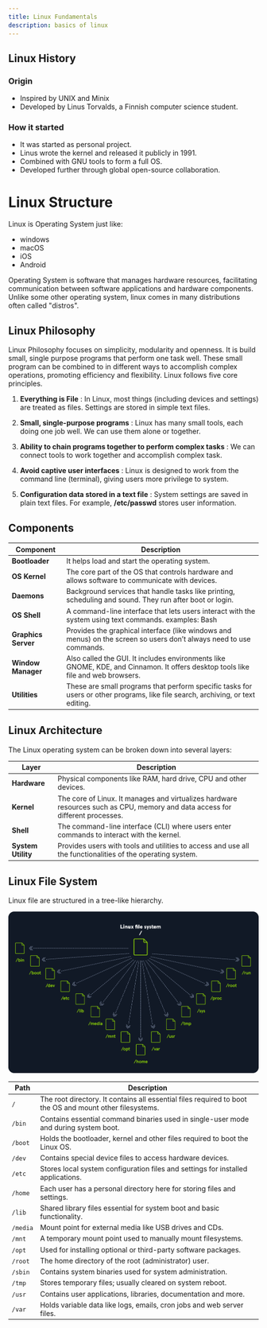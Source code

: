```yaml
---
title: Linux Fundamentals
description: basics of linux
---
```


## Linux History

### Origin

- Inspired by UNIX and Minix
- Developed by Linus Torvalds, a Finnish computer science student.

### How it started

- It was started as personal project.
- Linus wrote the kernel and released it publicly in 1991.
- Combined with GNU tools to form a full OS.
- Developed further through global open-source collaboration.

# Linux Structure

Linux is Operating System just like:
* windows 
* macOS
* iOS
* Android 

Operating System is software that manages hardware resources, facilitating communication between software
applications and hardware components. Unlike some other operating system, linux comes in many distributions often called "distros".

## Linux Philosophy

Linux Philosophy focuses on simplicity, modularity and openness. It is build small, single purpose programs that perform one task well. These small program can be combined to in different ways to accomplish complex operations, promoting efficiency and flexibility. Linux follows five core principles.

1. **Everything is File** : In Linux, most things (including devices and settings) are treated as files. Settings are stored in simple text files.

2. **Small, single-purpose programs** : Linux has many small tools, each doing one job well. We can use them alone or together.

3. **Ability to chain programs together to perform complex tasks** : We can connect tools to work together and accomplish complex task.

4. **Avoid captive user interfaces** : Linux is designed to work from the command line (terminal), giving users more privilege to system. 

5. **Configuration data stored in a text file** : System settings are saved in plain text files. For example, **/etc/passwd** stores user information.

## Components

| **Component**     | **Description** |
|-------------------|-----------------|
| **Bootloader**    |It helps load and start the operating system. |
| **OS Kernel**     | The core part of the OS that controls hardware and allows software to communicate with devices. |
| **Daemons**       | Background services that handle tasks like printing, scheduling and sound. They run after boot or login. |
| **OS Shell**      | A command-line interface that lets users interact with the system using text commands. examples: Bash |
| **Graphics Server** | Provides the graphical interface (like windows and menus) on the screen so users don’t always need to use commands. |
| **Window Manager**  | Also called the GUI. It includes environments like GNOME, KDE, and Cinnamon. It offers desktop tools like file and web browsers. |
| **Utilities**       | These are small programs that perform specific tasks for users or other programs, like file search, archiving, or text editing. |


## Linux Architecture

The Linux operating system can be broken down into several layers:

| **Layer**        | **Description** |
|------------------|-----------------|
| **Hardware**     | Physical components like RAM, hard drive, CPU and other devices. |
| **Kernel**       | The core of Linux. It manages and virtualizes hardware resources such as CPU, memory and data access for different processes. |
| **Shell**        | The command-line interface (CLI) where users enter commands to interact with the kernel. |
| **System Utility** | Provides users with tools and utilities to access and use all the functionalities of the operating system. |

## Linux File System

Linux file are structured in a tree-like hierarchy.

!["linux file system"](/src/assets/linux/linuxfilesystem.png)

| **Path**    | **Description** |
|-------------|-----------------|
| `/`        | The root directory. It contains all essential files required to boot the OS and mount other filesystems. |
| `/bin`      | Contains essential command binaries used in single-user mode and during system boot. |
| `/boot`     | Holds the bootloader, kernel and other files required to boot the Linux OS. |
| `/dev`      | Contains special device files to access hardware devices. |
| `/etc`      | Stores local system configuration files and settings for installed applications. |
| `/home`     | Each user has a personal directory here for storing files and settings. |
| `/lib`      | Shared library files essential for system boot and basic functionality. |
| `/media`    | Mount point for external media like USB drives and CDs. |
| `/mnt`      | A temporary mount point used to manually mount filesystems. |
| `/opt`      | Used for installing optional or third-party software packages. |
| `/root`     | The home directory of the root (administrator) user. |
| `/sbin`     | Contains system binaries used for system administration. |
| `/tmp`      | Stores temporary files; usually cleared on system reboot. |
| `/usr`      | Contains user applications, libraries, documentation and more. |
| `/var`      | Holds variable data like logs, emails, cron jobs and web server files. |
